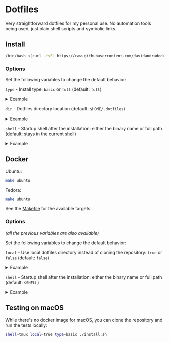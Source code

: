 # Dotfiles

Very straightforward dotfiles for my personal use. No automation tools being used, just plain shell scripts and symbolic links.

## Install

```sh
/bin/bash <(curl -fsSL https://raw.githubusercontent.com/davidandradeduarte/dot/HEAD/install.sh)
```

### Options

Set the following variables to change the default behavior:

`type` - Install type: `basic` or `full` (default: `full`)

<details>
  <summary>Example</summary>
  
```sh
type=basic /bin/bash <(curl -fsSL https://raw.githubusercontent.com/davidandradeduarte/dot/HEAD/install.sh)
```

</details>

`dir` - Dotfiles directory location (default: `$HOME/.dotfiles`)

<details>
  <summary>Example</summary>
  
```sh
dir=$HOME/.dotfiles /bin/bash <(curl -fsSL https://raw.githubusercontent.com/davidandradeduarte/dot/HEAD/install.sh)
```

</details>

`shell` - Startup shell after the installation: either the binary name or full path (default: stays in the current shell)

<details>
  <summary>Example</summary>
  
```sh
shell=tmux /bin/bash <(curl -fsSL https://raw.githubusercontent.com/davidandradeduarte/dot/HEAD/install.sh)
```

</details>

## Docker

Ubuntu:

```sh
make ubuntu
```

Fedora:

```sh
make ubuntu
```

See the [Makefile](Makefile) for the available targets.

### Options

_(all the previous variables are also available)_

Set the following variables to change the default behavior:

`local` - Use local dotfiles directory instead of cloning the repository: `true` or `false` (default: `false`)

<details>
  <summary>Example</summary>
  
```sh
make ubuntu local=true
```

</details>

`shell` - Startup shell after the installation: either the binary name or full path (default: `$SHELL`)

<details>
  <summary>Example</summary>
  
```sh
make ubuntu shell=/bin/zsh
```

</details>

## Testing on macOS

While there's no docker image for macOS, you can clone the repository and run the tests locally:

```sh
shell=tmux local=true type=basic ./install.sh
```
